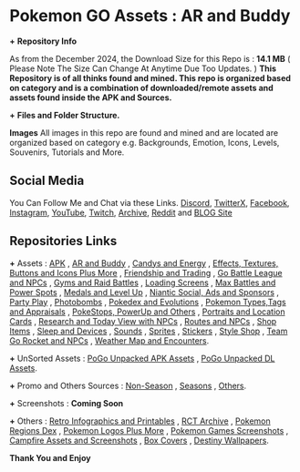 # __**Pokemon GO Assets**__ __**:**__ __**AR and Buddy**__


**+** __**Repository Info**__

As from the December 2024, the Download Size for this Repo is : **14.1 MB** ( Please Note The Size Can Change At Anytime Due Too Updates. )
**This Repository is of all thinks found and mined. This repo is organized based on category and is a combination of downloaded/remote assets and assets found inside the APK and Sources.**


**+** __**Files and Folder Structure.**__

**Images**
All images in this repo are found and mined and are located are organized based on category e.g. Backgrounds, Emotion, Icons, Levels, Souvenirs, Tutorials and More.


## __**Social Media**__

You Can Follow Me and Chat via these Links. [Discord](https://discord.com/invite/XWphsEk), [TwitterX](https://x.com/Retro86Official), [Facebook](https://www.facebook.com/Retro86Official), [Instagram](https://www.instagram.com/retrojohn86), [YouTube](https://www.youtube.com/channel/UCUw02MHKeo3mGfNDMvBn_eQ), [Twitch](https://www.twitch.tv/retrojohn86), [Archive](https://archive.org/details/@retro_john_86), [Reddit](https://www.reddit.com/user/RetroJohn86/) and [BLOG Site](https://retrojohn86.blogspot.com/)


## __**Repositories Links**__

**+** Assets : 
[APK](https://github.com/RetroJohn86/Pokemon-Go-Assets-APK) , [AR and Buddy](https://github.com/RetroJohn86/Pokemon-Go-Assets-AR-and-Buddy) , [Candys and Energy](https://github.com/RetroJohn86/Pokemon-Go-Assets-Candys-and-Energy) , [Effects, Textures, Buttons and Icons Plus More](https://github.com/RetroJohn86/Pokemon-Go-Assets-Effects-Textures-Buttons-and-Icons-Plus-More) , [Friendship and Trading](https://github.com/RetroJohn86/Pokemon-Go-Assets-Friendship-and-Trading) , [Go Battle League and NPCs](https://github.com/RetroJohn86/Pokemon-Go-Assets-Go-Battle-League-and-NPCs) , [Gyms and Raid Battles](https://github.com/RetroJohn86/Pokemon-Go-Assets-Gyms-and-Raid-Battles) , [Loading Screens](https://github.com/RetroJohn86/Pokemon-Go-Assets-Loading-Screens) , [Max Battles and Power Spots](https://github.com/RetroJohn86/Pokemon-Go-Assets-Max-Battles-and-Power-Spots) , [Medals and Level Up](https://github.com/RetroJohn86/Pokemon-Go-Assets-Medals-and-Level-Up) , [Niantic Social, Ads and Sponsors](https://github.com/RetroJohn86/Pokemon-Go-Assets-Niantic-Social-Ads-and-Sponsors) , [Party Play](https://github.com/RetroJohn86/Pokemon-Go-Assets-Party-Play) , [Photobombs](https://github.com/RetroJohn86/Pokemon-Go-Assets-Photobombs) , [Pokedex and Evolutions](https://github.com/RetroJohn86/Pokemon-Go-Assets-Pokedex-and-Evolutions) , [Pokemon Types,Tags and Appraisals](https://github.com/RetroJohn86/Pokemon-Go-Assets-Pokemon-Types-Tags-and-Appraisals) , [PokeStops, PowerUp and Others](https://github.com/RetroJohn86/Pokemon-Go-Assets-PokeStops-PowerUp-and-Others) , [Portraits and Location Cards](https://github.com/RetroJohn86/Pokemon-Go-Assets-Portraits-and-Location-Cards) , [Research and Today View with NPCs](https://github.com/RetroJohn86/Pokemon-Go-Assets-Research-and-Today-View-with-NPCs) , [Routes and NPCs](https://github.com/RetroJohn86/Pokemon-Go-Assets-Routes-and-NPCs) , [Shop Items](https://github.com/RetroJohn86/Pokemon-Go-Assets-Shop-Items) , [Sleep and Devices](https://github.com/RetroJohn86/Pokemon-Go-Assets-Sleep-and-Devices) , [Sounds](https://github.com/RetroJohn86/Pokemon-Go-Assets-Sounds) , [Sprites](https://github.com/RetroJohn86/Pokemon-Go-Assets-Sprites) , [Stickers](https://github.com/RetroJohn86/Pokemon-Go-Assets-Stickers) , [Style Shop](https://github.com/RetroJohn86/Pokemon-Go-Assets-Style-Shop) , [Team Go Rocket and NPCs](https://github.com/RetroJohn86/Pokemon-Go-Assets-Team-Go-Rocket-and-NPCs) , [Weather Map and Encounters](https://github.com/RetroJohn86/Pokemon-Go-Assets-Weather-Map-and-Encounters).

**+** UnSorted Assets : [PoGo Unpacked APK Assets](https://github.com/RetroJohn86/PoGo-Unpacked-APK-Assets) , [PoGo Unpacked DL Assets](https://github.com/RetroJohn86/PoGo-Unpacked-DL-Assets).

**+** Promo and Others Sources : [Non-Season](https://github.com/RetroJohn86/Pokemon-Go-Promo-and-Others-Sources) , [Seasons](https://github.com/RetroJohn86/Pokemon-Go-Promo-and-Others-Sources) , [Others](https://github.com/RetroJohn86/Pokemon-Go-Promo-and-Others-Sources).

**+** Screenshots : **Coming Soon**

**+** Others : [Retro Infographics and Printables](https://github.com/RetroJohn86/Retro-Infographics-and-Printables) , [RCT Archive](https://github.com/RetroJohn86/RCT-Archive) , [Pokemon Regions Dex](https://github.com/RetroJohn86/Pokemon-Regions-Dex) , [Pokemon Logos Plus More](https://github.com/RetroJohn86/Pokemon-Logos-Plus-More) , [Pokemon Games Screenshots](https://github.com/RetroJohn86/Pokemon-Games-Screenshots) , [Campfire Assets and Screenshots](https://github.com/RetroJohn86/Campfire-Assets-and-Screenshots) , [Box Covers](https://github.com/RetroJohn86/Box-Covers) , [Destiny Wallpapers](https://github.com/RetroJohn86/Destiny-Wallpapers).


__**Thank You and Enjoy**__